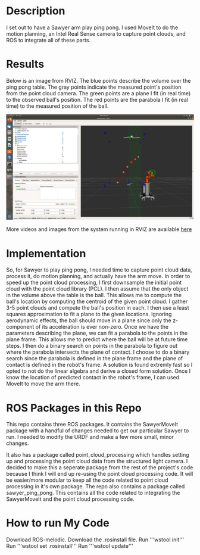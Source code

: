 # Description
I set out to have a Sawyer arm play ping pong. I used MoveIt to do the motion planning, an Intel Real Sense camera to capture point clouds, and ROS to integrate all of these parts. 

# Results
Below is an image from RVIZ. The blue points describe the volume over the ping pong table. The gray points indicate the measured point's position from the point cloud camera. The green points are a plane I fit (in real time) to the observed ball's position. The red points are the parabola I fit (in real time) to the measured position of the ball.   

   
![Real Time Object Tracking]( https://github.com/PeterJochem/Sawyer_Ping_Pong/blob/master/images/trajectory_1.png "Logo Title Text 1")

More videos and images from the system running in RVIZ are available [here](https://github.com/PeterJochem/Sawyer_Ping_Pong/tree/master/images)

# Implementation
So, for Sawyer to play ping pong, I needed time to capture point cloud data, process it, do motion planning, and actually have the arm move. In order to speed up the point cloud processing, I first downsample the initial point cloud with the point cloud library (PCL). I then assume that the only object in the volume above the table is the ball. This allows me to compute the ball's location by computing the centroid of the given point cloud. I gather 3-5 point clouds and compute the ball's position in each. I then use a least squares approximation to fit a plane to the given locations. Ignoring aerodynamic effects, the ball should move in a plane since only the z-component of its acceleration is ever non-zero. Once we have the parameters describing the plane, we can fit a parabola to the points in the plane frame. This allows me to predict where the ball will be at future time steps. I then do a binary search on points in the parabola to figure out where the parabola intersects the plane of contact. I choose to do a binary search since the parabola is defined in the plane frame and the plane of contact is defined in the robot's frame. A solution is found extremly fast so I opted to not do the linear algebra and derive a closed form solution. Once I know the location of predicted contact in the robot's frame, I can used MoveIt to move the arm there.         


# ROS Packages in this Repo
This repo contains three ROS packages. It contains the SawyerMoveIt package with a handful of changes needed to get our particular Sawyer to run. I needed to modify the URDF and make a few more small, minor changes. 

It also has a package called point_cloud_processing which handles setting up and processing the point cloud data from the structured light camera. I decided to make this a seperate package from the rest of the project's code because I think I will end up re-using the point cloud processing code. It will be easier/more modular to keep all the code related to point cloud processing in it's own package. The repo also contains a package called sawyer_ping_pong. This contains all the code related to integrating the SawyerMoveIt and the point cloud processing code.     

# How to run My Code
Download ROS-melodic. Download the .rosinstall file. 
Run '''wstool init'''
Run '''wstool set .rosinstall'''
Run '''wstool update'''

